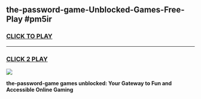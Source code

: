 
## the-password-game-Unblocked-Games-Free-Play #pm5ir
<h3>
<a href="https://us.freeplayer.one?title=the-password-game&ref=9M">CLICK TO PLAY</a></h3>
<hr>

<h3>
<a href="https://us.freeplayer.one?title=the-password-game&ref=9M">CLICK 2 PLAY</a>
  
</h3>

<a href="https://us.freeplayer.one?title=the-password-game&ref=9M"><img src="https://clearcache.store/games.png"></a>


**the-password-game games unblocked: Your Gateway to Fun and Accessible Online Gaming**
